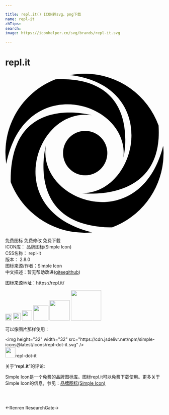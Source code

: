 ```yaml
---

title: repl.it() ICON转svg、png下载
name: repl-it
zhTips: 
search: 
image: https://iconhelper.cn/svg/brands/repl-it.svg

---
```


# repl.it  <small style="font-size: 60%;font-weight: 100"></small>

<div id="svg" class="svg-wrap">
<svg role="img" xmlns="http://www.w3.org/2000/svg" viewBox="0 0 24 24"><title>repl.it icon</title><path d="M12.265.002a11.911 11.911 0 00-2.437.204c13.876 1.704 10.27 17.94 1.717 17.819 0 0 12.453 1.625 11.673-10.215A11.911 11.911 0 0012.265.002zM8.213.827c-.2.002-.402.008-.61.016A11.856 11.856 0 00.146 13.608C2.93-.421 18.805 4.122 17.9 12.688c0 0 2.85-12.014-9.688-11.861zm1.454 5.035C6.002 5.886.691 7.45.816 16.344a12.013 12.013 0 002.897 4.33c.052.051.108.1.162.149a12.02 12.02 0 001.137.926c.061.044.12.092.181.135a11.93 11.93 0 001.312.779c.132.068.266.13.4.193a11.854 11.854 0 001.199.486c.1.034.195.077.297.109a11.874 11.874 0 001.49.353c.153.027.307.05.461.07a12.016 12.016 0 001.578.123l.06.003c.4 0 .792-.021 1.18-.06-13.949-3.327-8.645-18.924-.114-17.68 0 0-1.469-.41-3.389-.398zm2.436 2.762a3.355 3.355 0 103.354 3.356 3.355 3.355 0 00-3.354-3.356zm-5.95 2.192S2.82 23.09 16.172 23.196a11.978 11.978 0 007.743-9.992c.033-.319.043-.644.05-.97.001-.085.013-.168.013-.255 0-.371-.023-.737-.056-1.1-3.527 13.887-19.132 8.448-17.77-.063z"/></svg>
</div>
<detail full-name='repl-it'></detail>

<div class="detail-page">
<p>
<span><span class="badge-success badge">免费图标</span> <span class="badge-success badge">免费修改</span>  <span class="badge-success badge">免费下载</span> </span>
<br/>
<span>
ICON库：
<span class="badge-secondary badge">品牌图标(Simple Icon)</span> 
</span>
<br/>
<span>
CSS名称：
<span class="badge-secondary badge">repl-it</span> 
</span>

<br/>
<span>
版本：
<span class="badge-secondary badge">2.8.0</span> 
</span>
<br/>
<span>图标来源/作者：<span class="badge-light badge">Simple Icon</span></span> 
<br/>
<span class="zh-detail">中文描述：暂无<span class="help-link"><span>帮助改进</span>(<a href="https://gitee.com/liuwave/icon-helper/edit/master/json/brands/repl-it.json" target="_blank" rel="noopener noreferrer">gitee</a><a href="https://github.com/liuwave/icon-helper/edit/master/json/brands/repl-it.json" target="_blank" rel="noopener noreferrer">github</a></span>)</span><br/>
</p>
</div><div class="description description alert alert-light"><p>图标来源地址：<a href="https://repl.it/" target="_blank" rel="noopener noreferrer">https://repl.it/</a></p></div>
<div class="alert alert-dark">
<img height="21" width="21" src="https://cdn.jsdelivr.net/npm/simple-icons@latest/icons/repl-dot-it.svg" />
<img height="24" width="24" src="https://cdn.jsdelivr.net/npm/simple-icons@latest/icons/repl-dot-it.svg" />
<img height="32" width="32" src="https://cdn.jsdelivr.net/npm/simple-icons@latest/icons/repl-dot-it.svg" />
<img height="48" width="48" src="https://cdn.jsdelivr.net/npm/simple-icons@latest/icons/repl-dot-it.svg" />
<img height="64" width="64" src="https://cdn.jsdelivr.net/npm/simple-icons@latest/icons/repl-dot-it.svg" />
<img height="96" width="96" src="https://cdn.jsdelivr.net/npm/simple-icons@latest/icons/repl-dot-it.svg" />

</div>
<div>
  <p>可以像图片那样使用：    
  </p>
  <div class="alert alert-primary" style="font-size: 14px">
    &lt;img height="32" width="32" src="https://cdn.jsdelivr.net/npm/simple-icons@latest/icons/repl-dot-it.svg" /&gt;
    <copy-btn content='<img height="32" width="32" src="https://cdn.jsdelivr.net/npm/simple-icons@latest/icons/repl-dot-it.svg" />'></copy-btn>
  </div>
  <div class="alert alert-secondary">
    <img height="32" width="32" src="https://cdn.jsdelivr.net/npm/simple-icons@latest/icons/repl-dot-it.svg" />repl-dot-it
    <copy-btn content="repl-dot-it" btn-title="复制图标名称"></copy-btn>
  </div>
</div>
<div class="icon-detail__container">
<p>关于“<b>repl.it</b>”的评论:</p>
</div>
<Vssue title="关于“repl.it”的评论" />
<div><p>Simple Icon是一个免费的品牌图标库。图标repl.it可以免费下载使用。更多关于  Simple Icon的信息，参见：<a target="_blank" href="https://iconhelper.cn/brands.html">品牌图标(Simple Icon)</a>
</p></div>


<div style="padding:2rem 0 " class="page-nav"><p class="inner"><span class="prev">←<router-link to="/icon/renren.html">Renren</router-link></span> <span class="next"><router-link to="/icon/researchgate.html">ResearchGate</router-link>→</span></p></div>
